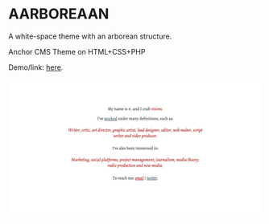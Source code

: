 # AARBOREAAN

A white-space theme with an arborean structure.

Anchor CMS Theme on HTML+CSS+PHP

Demo/link: [here](http://anxl.faith/).

![AARBOREAAN preview](/aarboreaan.png)
